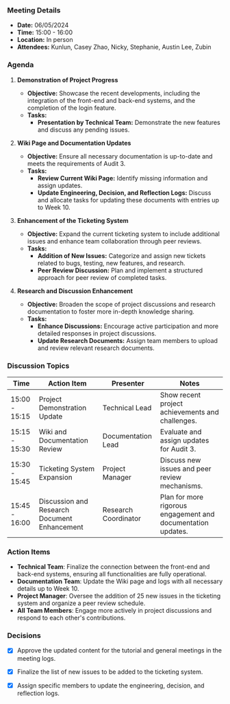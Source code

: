 ### Meeting Details

- **Date:** 06/05/2024
- **Time:** 15:00 - 16:00
- **Location:** In person
- **Attendees:** Kunlun, Casey Zhao, Nicky, Stephanie, Austin Lee, Zubin

### Agenda

1. **Demonstration of Project Progress**
   - **Objective:** Showcase the recent developments, including the integration of the front-end and back-end systems, and the completion of the login feature.
   - **Tasks:**
     - **Presentation by Technical Team:** Demonstrate the new features and discuss any pending issues.

2. **Wiki Page and Documentation Updates**
   - **Objective:** Ensure all necessary documentation is up-to-date and meets the requirements of Audit 3.
   - **Tasks:**
     - **Review Current Wiki Page:** Identify missing information and assign updates.
     - **Update Engineering, Decision, and Reflection Logs:** Discuss and allocate tasks for updating these documents with entries up to Week 10.

3. **Enhancement of the Ticketing System**
   - **Objective:** Expand the current ticketing system to include additional issues and enhance team collaboration through peer reviews.
   - **Tasks:**
     - **Addition of New Issues:** Categorize and assign new tickets related to bugs, testing, new features, and research.
     - **Peer Review Discussion:** Plan and implement a structured approach for peer review of completed tasks.

4. **Research and Discussion Enhancement**
   - **Objective:** Broaden the scope of project discussions and research documentation to foster more in-depth knowledge sharing.
   - **Tasks:**
     - **Enhance Discussions:** Encourage active participation and more detailed responses in project discussions.
     - **Update Research Documents:** Assign team members to upload and review relevant research documents.

### Discussion Topics

| Time          | Action Item                                  | Presenter            | Notes                                                        |
| ------------- | -------------------------------------------- | -------------------- | ------------------------------------------------------------ |
| 15:00 - 15:15 | Project Demonstration Update                 | Technical Lead       | Show recent project achievements and challenges.             |
| 15:15 - 15:30 | Wiki and Documentation Review                | Documentation Lead   | Evaluate and assign updates for Audit 3.                     |
| 15:30 - 15:45 | Ticketing System Expansion                   | Project Manager      | Discuss new issues and peer review mechanisms.               |
| 15:45 - 16:00 | Discussion and Research Document Enhancement | Research Coordinator | Plan for more rigorous engagement and documentation updates. |

### Action Items

- **Technical Team**: Finalize the connection between the front-end and back-end systems, ensuring all functionalities are fully operational.
- **Documentation Team**: Update the Wiki page and logs with all necessary details up to Week 10.
- **Project Manager**: Oversee the addition of 25 new issues in the ticketing system and organize a peer review schedule.
- **All Team Members**: Engage more actively in project discussions and respond to each other's contributions.

### Decisions

- [x] Approve the updated content for the tutorial and general meetings in the meeting logs.
- [x] Finalize the list of new issues to be added to the ticketing system.
- [x] Assign specific members to update the engineering, decision, and reflection logs.

